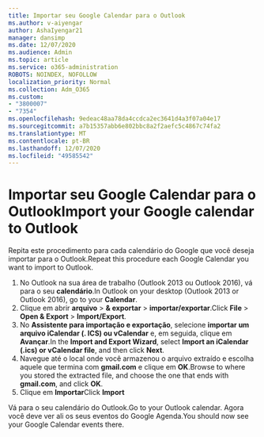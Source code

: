 ```yaml
---
title: Importar seu Google Calendar para o Outlook
ms.author: v-aiyengar
author: AshaIyengar21
manager: dansimp
ms.date: 12/07/2020
ms.audience: Admin
ms.topic: article
ms.service: o365-administration
ROBOTS: NOINDEX, NOFOLLOW
localization_priority: Normal
ms.collection: Adm_O365
ms.custom:
- "3800007"
- "7354"
ms.openlocfilehash: 9edeac48aa78da4ccdca2ec3641d4a3f07a04e17
ms.sourcegitcommit: a7b15357abb6e802bbc8a2f2aefc5c4867c74fa2
ms.translationtype: MT
ms.contentlocale: pt-BR
ms.lasthandoff: 12/07/2020
ms.locfileid: "49585542"
---
```

# <a name="import-your-google-calendar-to-outlook"></a><span data-ttu-id="207d1-102">Importar seu Google Calendar para o Outlook</span><span class="sxs-lookup"><span data-stu-id="207d1-102">Import your Google calendar to Outlook</span></span>

<span data-ttu-id="207d1-103">Repita este procedimento para cada calendário do Google que você deseja importar para o Outlook.</span><span class="sxs-lookup"><span data-stu-id="207d1-103">Repeat this procedure each Google Calendar you want to import to Outlook.</span></span>

1. <span data-ttu-id="207d1-104">No Outlook na sua área de trabalho (Outlook 2013 ou Outlook 2016), vá para o seu **calendário**.</span><span class="sxs-lookup"><span data-stu-id="207d1-104">In Outlook on your desktop (Outlook 2013 or Outlook 2016), go to your **Calendar**.</span></span>
1. <span data-ttu-id="207d1-105">Clique em abrir **arquivo**  >  **& exportar**  >  **importar/exportar**.</span><span class="sxs-lookup"><span data-stu-id="207d1-105">Click **File** > **Open & Export** > **Import/Export**.</span></span>
1. <span data-ttu-id="207d1-106">No **Assistente para importação e exportação**, selecione **importar um arquivo iCalendar (. ICS) ou vCalendar** e, em seguida, clique em **Avançar**.</span><span class="sxs-lookup"><span data-stu-id="207d1-106">In the **Import and Export Wizard**, select **Import an iCalendar (.ics) or vCalendar file**, and then click **Next**.</span></span>
1. <span data-ttu-id="207d1-107">Navegue até o local onde você armazenou o arquivo extraído e escolha aquele que termina com **gmail.com** e clique em **OK**.</span><span class="sxs-lookup"><span data-stu-id="207d1-107">Browse to where you stored the extracted file, and choose the one that ends with **gmail.com**, and click **OK**.</span></span>
1. <span data-ttu-id="207d1-108">Clique em **Importar**</span><span class="sxs-lookup"><span data-stu-id="207d1-108">Click **Import**</span></span>

<span data-ttu-id="207d1-109">Vá para o seu calendário do Outlook.</span><span class="sxs-lookup"><span data-stu-id="207d1-109">Go to your Outlook calendar.</span></span> <span data-ttu-id="207d1-110">Agora você deve ver ali os seus eventos do Google Agenda.</span><span class="sxs-lookup"><span data-stu-id="207d1-110">You should now see your Google Calendar events there.</span></span>
